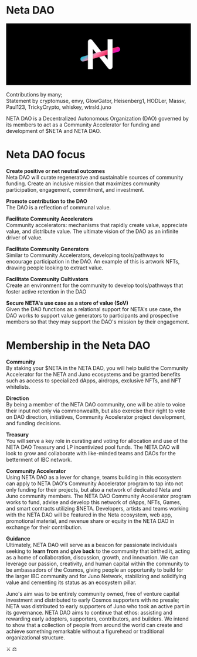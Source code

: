 # Neta DAO
![:netadao:](netadao-header.png)

Contributions by many;  
Statement by cryptomuse, envy, GlowGator, Heisenberg1, HODLer, Massv, Paul123, TrickyCrypto, whiskey, wtrsld.juno

NETA DAO is a Decentralized Autonomous Organization (DAO) governed by its members to act as a Community Accelerator for funding and development of $NETA and NETA DAO.

# Neta DAO focus
**Create positive or net neutral outcomes**  
Neta DAO will curate regenerative and sustainable sources of community funding. Create an inclusive mission that maximizes community participation, engagement, commitment, and investment.

**Promote contribution to the DAO**  
The DAO is a reflection of communal value.

**Facilitate Community Accelerators**  
Community accelerators: mechanisms that rapidly create value, appreciate value, and distribute value. The ultimate vision of the DAO as an infinite driver of value.

**Facilitate Community Generators**  
Similar to Community Accelerators, developing tools/pathways to encourage participation in the DAO. An example of this is artwork NFTs, drawing people looking to extract value.

**Facilitate Community Cultivators**  
Create an environment for the community to develop tools/pathways that foster active retention in the DAO

**Secure NETA's use case as a store of value (SoV)**  
Given the DAO functions as a relational support for NETA's use case, the DAO works to support value generators to participants and prospective members so that they may support the DAO's mission by their engagement.

# Membership in the Neta DAO
**Community**  
By staking your $NETA in the NETA DAO, you will help build the Community Accelerator for the NETA and Juno ecosystems and be granted benefits such as access to specialized dApps, airdrops, exclusive NFTs, and NFT whitelists.

**Direction**  
By being a member of the NETA DAO community, one will be able to voice their input not only via commonwealth, but also exercise their right to vote on DAO direction, initiatives, Community Accelerator project development, and funding decisions.

**Treasury**  
You will serve a key role in curating and voting for allocation and use of the NETA DAO Treasury and LP incentivized pool funds. The NETA DAO will look to grow and collaborate with like-minded teams and DAOs for the betterment of IBC network.

**Community Accelerator**  
Using NETA DAO as a lever for change, teams building in this ecosystem can apply to NETA DAO's Community Accelerator program to tap into not only funding for their projects, but also a network of dedicated Neta and Juno community members. The NETA DAO Community Accelerator program works to fund, advise and develop this network of dApps, NFTs, Games, and smart contracts utilizing $NETA. Developers, artists and teams working with the NETA DAO will be featured in the Neta ecosystem, web app, promotional material, and revenue share or equity in the NETA DAO in exchange for their contribution.

**Guidance**  
Ultimately, NETA DAO will serve as a beacon for passionate individuals seeking to **learn from** and **give back** to the community that birthed it, acting as a home of collaboration, discussion, growth, and innovation. We can leverage our passion, creativity, and human capital within the community to be ambassadors of the Cosmos, giving people an opportunity to build for the larger IBC community and for Juno Network, stabilizing and solidifying value and cementing its status as an ecosystem pillar.

Juno's aim was to be entirely community owned, free of venture capital investment and distributed to early Cosmos supporters with no presale; NETA was distributed to early supporters of Juno who took an active part in its governance. NETA DAO aims to continue that ethos: assisting and rewarding early adopters, supporters, contributors, and builders. We intend to show that a collection of people from around the world can create and achieve something remarkable without a figurehead or traditional organizational structure.

⚔ ⚖
